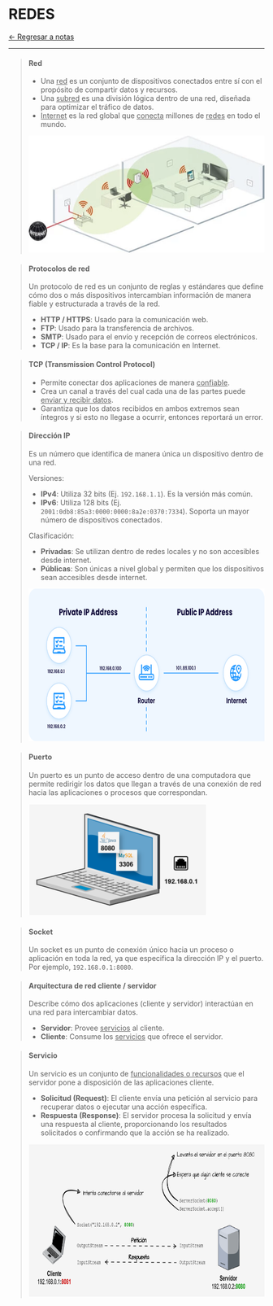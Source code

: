 # REDES

[← Regresar a notas](../../README.md) <br>

---
> #### Red
> - Una <u>red</u> es un conjunto de dispositivos conectados entre sí con el propósito de compartir datos y recursos.
> - Una <u>subred</u> es una división lógica dentro de una red, diseñada para optimizar el tráfico de datos.
> - <u>Internet</u> es la red global que <u>conecta</u> millones de <u>redes</u> en todo el mundo.
>
> <img src="../resources/images/network/network.png" width="550" height="230">


> #### Protocolos de red
> Un protocolo de red es un conjunto de reglas y estándares que define cómo dos o más dispositivos intercambian información de manera fiable y estructurada a través de la red.
> - **HTTP / HTTPS**: Usado para la comunicación web.
> - **FTP**: Usado para la transferencia de archivos.
> - **SMTP**: Usado para el envío y recepción de correos electrónicos.
> - **TCP / IP**: Es la base para la comunicación en Internet.

> #### TCP (Transmission Control Protocol)
> - Permite conectar dos aplicaciones de manera <u>confiable</u>.
> - Crea un canal a través del cual cada una de las partes puede <u>enviar y recibir datos</u>.
> - Garantiza que los datos recibidos en ambos extremos sean íntegros y si esto no llegase a ocurrir, entonces reportará un error.

> #### Dirección IP
> Es un número que identifica de manera única un dispositivo dentro de una red. 
> 
> Versiones:
> - **IPv4**: Utiliza 32 bits (Ej. `192.168.1.1`). Es la versión más común.
> - **IPv6**: Utiliza 128 bits (Ej. `2001:0db8:85a3:0000:0000:8a2e:0370:7334`). Soporta un mayor número de dispositivos conectados.
>
> Clasificación:
> - **Privadas**: Se utilizan dentro de redes locales y no son accesibles desde internet.
> - **Públicas**: Son únicas a nivel global y permiten que los dispositivos sean accesibles desde internet.
> 
> <img src="../resources/images/network/ip.png" width="700" height="300">

> #### Puerto
> Un puerto es un punto de acceso dentro de una computadora que permite redirigir los datos que llegan a través de una conexión de red hacia las aplicaciones o procesos que correspondan.
>
> <img src="../resources/images/network/port.svg" width="350" height="220">

> #### Socket
> Un socket es un punto de conexión único hacia un proceso o aplicación en toda la red, ya que especifica la dirección IP y el puerto. Por ejemplo, `192.168.0.1:8080`.

> #### Arquitectura de red cliente / servidor
> Describe cómo dos aplicaciones (cliente y servidor) interactúan en una red para intercambiar datos.
> - **Servidor**: Provee <u>servicios</u> al cliente.
> - **Cliente**: Consume los <u>servicios</u> que ofrece el servidor.

> #### Servicio
> Un servicio es un conjunto de <u>funcionalidades o recursos</u> que el servidor pone a disposición de las aplicaciones cliente.
> - **Solicitud (Request)**: El cliente envía una petición al servicio para recuperar datos o ejecutar una acción específica.
> - **Respuesta (Response)**: El servidor procesa la solicitud y envía una respuesta al cliente, proporcionando los resultados solicitados o confirmando que la acción se ha realizado.
>
> <img src="../resources/images/network/client-server.svg" width="750" height="300">